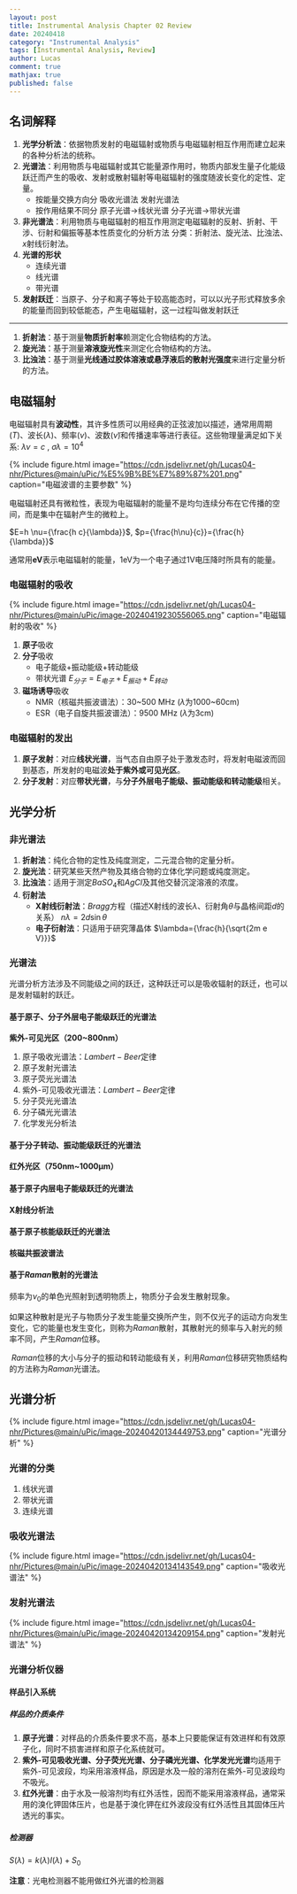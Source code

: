```yaml
---
layout: post
title: Instrumental Analysis Chapter 02 Review
date: 20240418
category: "Instrumental Analysis"
tags: [Instrumental Analysis, Review]
author: Lucas
comment: true
mathjax: true
published: false
---
```


## 名词解释

1. **光学分析法**：依据物质发射的电磁辐射或物质与电磁辐射相互作用而建立起来的各种分析法的统称。
2. **光谱法**：利用物质与电磁辐射或其它能量源作用时，物质内部发生量子化能级跃迁而产生的吸收、发射或散射辐射等电磁辐射的强度随波长变化的定性、定量。
    - 按能量交换方向分  吸收光谱法 发射光谱法
    - 按作用结果不同分  原子光谱→线状光谱  分子光谱→带状光谱
3. **非光谱法**：利用物质与电磁辐射的相互作用测定电磁辐射的反射、折射、干涉、衍射和偏振等基本性质变化的分析方法  分类：折射法、旋光法、比浊法、$x$射线衍射法。
4. **光谱的形状**
    - 连续光谱
    - 线光谱
    - 带光谱
5. **发射跃迁**：当原子、分子和离子等处于较高能态时，可以以光子形式释放多余的能量而回到较低能态，产生电磁辐射，这一过程叫做发射跃迁

---

1. **折射法**：基于测量**物质折射率**赖测定化合物结构的方法。
2. **旋光法**：基于测量**溶液旋光性**来测定化合物结构的方法。
3. **比浊法**：基于测量**光线通过胶体溶液或悬浮液后的散射光强度**来进行定量分析的方法。

## 电磁辐射

电磁辐射具有**波动性**，其许多性质可以用经典的正弦波加以描述，通常用周期($T$)、波长($\lambda$)、频率($\nu$)、波数($\widetilde{\nu}$​)和传播速率等进行表征。这些物理量满足如下关系: $\lambda \nu = c$ , $\sigma \lambda = 10^4$

{% include figure.html image="https://cdn.jsdelivr.net/gh/Lucas04-nhr/Pictures@main/uPic/%E5%9B%BE%E7%89%87%201.png" caption="电磁波谱的主要参数" %}

电磁辐射还具有微粒性，表现为电磁辐射的能量不是均匀连续分布在它传播的空间，而是集中在辐射产生的微粒上。

$E=h \nu={\frac{h c}{\lambda}}$, $p={\frac{h\nu}{c}}={\frac{h}{\lambda}}$

通常用**eV**表示电磁辐射的能量，1eV为一个电子通过1V电压降时所具有的能量。

### 电磁辐射的吸收

{% include figure.html image="https://cdn.jsdelivr.net/gh/Lucas04-nhr/Pictures@main/uPic/image-20240419230556065.png" caption="电磁辐射的吸收" %}

1. **原子**吸收
2. **分子**吸收
    - 电子能级+振动能级+转动能级
    - 带状光谱 $E_{分子}=E_{电子}+E_{振动}+E_{转动}$
3. **磁场诱导**吸收
    - NMR（核磁共振波谱法）：30~500 MHz ($\lambda$​为1000~60cm)
    - ESR（电子自旋共振波谱法）：9500 MHz ($\lambda$为3cm)

### 电磁辐射的发出

1. **原子发射**：对应**线状光谱**，当气态自由原子处于激发态时，将发射电磁波而回到基态，所发射的电磁波**处于紫外或可见光区**。
2. **分子发射**：对应**带状光谱**，与**分子外层电子能级、振动能级和转动能级**相关。

## 光学分析

### 非光谱法

1. **折射法**：纯化合物的定性及纯度测定，二元混合物的定量分析。
2. **旋光法**：研究某些天然产物及其络合物的立体化学问题或纯度测定。
3. **比浊法**：适用于测定$Ba{SO}_4$和$AgCl$​及其他交替沉淀溶液的浓度。
4. **衍射法**
    - **X射线衍射法**：$Bragg$方程（描述X射线的波长$\lambda$、衍射角$\theta$与晶格间距$d$​的关系）
        $n \lambda = 2d\sin{\theta}$
    - **电子衍射法**：只适用于研究薄晶体
        $\lambda={\frac{h}{\sqrt{2m e V}}}$

### 光谱法

光谱分析方法涉及不同能级之间的跃迁，这种跃迁可以是吸收辐射的跃迁，也可以是发射辐射的跃迁。

#### 基于原子、分子外层电子能级跃迁的光谱法

**紫外-可见光区（200~800$\mathrm{nm}$）**

1. 原子吸收光谱法：$Lambert-Beer$定律
2. 原子发射光谱法
3. 原子荧光光谱法
4. 紫外-可见吸收光谱法：$Lambert-Beer$定律
5. 分子荧光光谱法
6. 分子磷光光谱法
7. 化学发光分析法

#### 基于分子转动、振动能级跃迁的光谱法

**红外光区（750$\mathrm{nm}$~1000$\mathrm{\mu m}$​）**

#### 基于原子内层电子能级跃迁的光谱法

**X射线分析法**

#### 基于原子核能级跃迁的光谱法

**核磁共振波谱法**

#### 基于$Raman$散射的光谱法

频率为$\nu_0$的单色光照射到透明物质上，物质分子会发生散射现象。

​    如果这种散射是光子与物质分子发生能量交换所产生，则不仅光子的运动方向发生变化，它的能量也发生变化，则称为$Raman$散射，其散射光的频率与入射光的频率不同，产生$Raman$位移。

​    $Raman$位移的大小与分子的振动和转动能级有关，利用$Raman$位移研究物质结构的方法称为$Raman$光谱法。

## 光谱分析

{% include figure.html image="https://cdn.jsdelivr.net/gh/Lucas04-nhr/Pictures@main/uPic/image-20240420134449753.png" caption="光谱分析" %}

### 光谱的分类

1. 线状光谱
2. 带状光谱
3. 连续光谱

### 吸收光谱法

{% include figure.html image="https://cdn.jsdelivr.net/gh/Lucas04-nhr/Pictures@main/uPic/image-20240420134143549.png" caption="吸收光谱法" %}

### 发射光谱法

{% include figure.html image="https://cdn.jsdelivr.net/gh/Lucas04-nhr/Pictures@main/uPic/image-20240420134209154.png" caption="发射光谱法" %}

### 光谱分析仪器

#### 样品引入系统

##### 样品的介质条件

1. **原子光谱**：对样品的介质条件要求不高，基本上只要能保证有效进样和有效原子化，同时不损害进样和原子化系统就可。
2. **紫外-可见吸收光谱、分子荧光光谱、分子磷光光谱、化学发光光谱**均适用于紫外-可见波段，均采用溶液样品，原因是水及一般的溶剂在紫外-可见波段均不吸光。
3. **红外光谱**：由于水及一般溶剂均有红外活性，因而不能采用溶液样品，通常采用的溴化钾固体压片，也是基于溴化钾在红外波段没有红外活性且其固体压片透光的事实。

##### 检测器

$S\left(\lambda\right)=k\left(\lambda\right)I(\lambda)+S_{0}$

**注意**：光电检测器不能用做红外光谱的检测器

